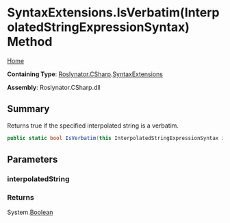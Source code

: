 # SyntaxExtensions\.IsVerbatim\(InterpolatedStringExpressionSyntax\) Method

[Home](../../../../README.md)

**Containing Type**: [Roslynator.CSharp](../../README.md)\.[SyntaxExtensions](../README.md)

**Assembly**: Roslynator\.CSharp\.dll

## Summary

Returns true if the specified interpolated string is a verbatim\.

```csharp
public static bool IsVerbatim(this InterpolatedStringExpressionSyntax interpolatedString)
```

## Parameters

### interpolatedString





### Returns

System\.[Boolean](https://docs.microsoft.com/en-us/dotnet/api/system.boolean)

